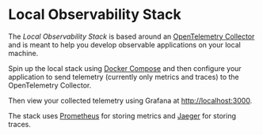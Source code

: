 # Local Observability Stack

The _Local Observability Stack_ is based around an [OpenTelemetry Collector](https://opentelemetry.io/docs/collector) and is meant to help you develop observable applications on your local machine.

Spin up the local stack using [Docker Compose](https://docs.docker.com/compose) and then configure your application to send telemetry (currently only metrics and traces) to the OpenTelemetry Collector.

Then view your collected telemetry using Grafana at <http://localhost:3000>.

The stack uses [Prometheus](https://prometheus.io) for storing metrics and [Jaeger](https://www.jaegertracing.io/) for storing traces.
